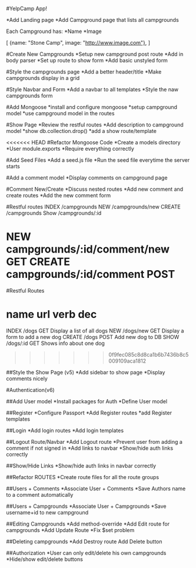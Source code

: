 #YelpCamp App!

*Add Landing page
*Add Campground page that lists all campgrounds

Each Campground has:
*Name
*Image

[
    {name: "Stone Camp", image: "http://www.image.com"},
]


#Create New Campgrounds
*Setup new campground post route
*Add in body parser
*Set up route to show form
*Add basic unstyled form

#Style the campgrounds page
*Add a better header/title
*Make campgrounds display in a grid

#Style Navbar and Form
*Add a navbar to all templates
*Style the naw campgrounds form

#Add Mongoose
*install and configure mongoose
*setup campground model
*use campground model in the routes

#Show Page
*Review the restful routes
*Add description to campground model
*show db.collection.drop()
*add a show route/template

<<<<<<< HEAD
#Refactor Mongoose Code
*Create a models directory
*User module.exports
*Require everything correctly

#Add Seed Files
*Add a seed.js file
*Run the seed file everytime the server starts

#Add a comment model
*Display comments on campground page

#Comment New/Create
*Discuss nested routes
*Add new comment and create routes
*Add the new comment form


#Restful routes
INDEX       /campgrounds
NEW         /campgrounds/new
CREATE      /campgrounds
Show        /campgrounds/:id

NEW         campgrounds/:id/comment/new            GET
CREATE      campgrounds/:id/comment                               POST
=======

#Restful Routes

name        url         verb        dec
========================================
INDEX       /dogs       GET         Display a list of all dogs
NEW         /dogs/new   GET         Display a form to add a new dog
CREATE      /dogs       POST        Add new dog to DB
SHOW        /dogs/:id   GET         Shows info about one dog
>>>>>>> 0f9fec085c8d8ca1b6b7436b8c5009109aca1812

##Style the Show Page (v5)
*Add sidebar to show page
*Display comments nicely

#Authentication(v6)

##Add User model
*Install packages for Auth
*Define User model

##Register
*Configure Passport
*Add Register routes
*add Register templates

##Login
*Add login routes
*Add login templates

##Logout Route/Navbar
*Add Logout route
*Prevent user from adding a comment if not signed in
*Add links to navbar
*Show/hide auth links correctly

##Show/Hide Links
*Show/hide auth links in navbar correctly

##Refactor ROUTES
*Create route files for all the route groups

##Users + Comments
*Associate User + Comments
*Save Authors name to a comment automatically

##Users + Campgrounds
*Associate User + Campgrounds
*Save username+id to new campground

##Editing Campgrounds
*Add method-override
*Add Edit route for campgrounds
*Add Update Route
*Fix $set problem

##Deleting campgrounds
*Add Destroy route
Add Delete button


##Authorization
*User can only edit/delete his own campgrounds
*Hide/show edit/delete buttons